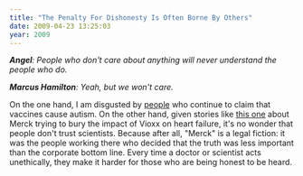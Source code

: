 ```yaml
---
title: "The Penalty For Dishonesty Is Often Borne By Others"
date: 2009-04-23 13:25:03
year: 2009
---
```

<em><strong>Angel</strong>: People who don't care about anything will never understand the people who do.

<strong>Marcus Hamilton</strong>: Yeah, but we won't care.</em>

On the one hand, I am disgusted by <a href="http://www.jennymccarthybodycount.com">people</a> who continue to claim that vaccines cause autism. On the other hand, given stories like <a href="http://www.smh.com.au/national/drug-firm-disguised-link-to-positive-journal-article-court-told-20090422-afhr.html">this one</a> about Merck trying to bury the impact of Vioxx on heart failure, it's no wonder that people don't trust scientists.  Because after all, "Merck" is a legal fiction: it was the people working there who decided that the truth was less important than the corporate bottom line.  Every time a doctor or scientist acts unethically, they make it harder for those who are being honest to be heard.
